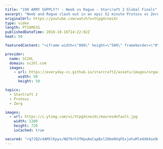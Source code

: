 ```yaml
---
title: "199 ARMY SUPPLY?! - Neeb vs Rogue - Starcraft 2 Global Finals"
excerpt: "Neeb and Rogue clash out in an epic 52 minute Protoss vs Zerg during the Starcraft 2 Global Finals (live this and next weekend!)  ► http://bit.ly/SC2HLsubscribe - SUBSCRIBE to SC2HL!    A 15 minute highlight reel from the hour long vod!     Thank you for watching our videos! Subscribe for more StarCraft"
originalUrl: https://youtube.com/watch?v=tCpgXcneiXc
type: video
length: PT16M53S
publishedDateTime: 2018-10-16T14:22:02Z
heat: 50

featuredContent: "<iframe width=\"800\" height=\"500\" frameborder=\"0\" src=\"https://www.youtube.com/embed/tCpgXcneiXc\" allow=\"accelerometer; autoplay; encrypted-media; gyroscope; picture-in-picture\" allowfullscreen></iframe>"

provider:
  name: SC2HL
  domain: sc2hl.com
  images:
    - url: https://everyday-cc.github.io/starcraft2/assets/images/organizations/sc2hl.com-50x50.jpg
      width: 50
      height: 50

topics:
  - StarCraft 2
  - Protoss
  - Zerg

images:
  - url: https://i.ytimg.com/vi/tCpgXcneiXc/maxresdefault.jpg
    width: 1280
    height: 720
    isCached: true

secured: "rq7JQ2c4AMSlKpyx/NQf6rh3fHpuAeCapBxl20beNVqFExjehuMle4X64se9wb6ad3ePBimw42kfdXcTbRAGOaE4FxV8SsF+dbm2Uoemr5kmRt4Ixn6hmLsoP/ZdMhkV2k+VNBw79aD/M4jCP183RRALIcQCAzYXBt+FxLGfVjsqkVypBkW8LFodoMvP1P7NrWgwcR1rjjbPMV51xIfDXkHOGayygrYQoccRTAnG/4dHkyiiJXZYM48UkCV6vQcSHRBXvtpGih4fY348B87b9LgBNKKbxpRRruOtxJ47RtDWS2W/bcGhg5v19hLdq5dniqK/65sxOgKJJnF8jXd6686QxL5Pdo3RRS4Q0P/YYWPRYKD71iiVppAuhclKbczmZzNtjcFZ6+rY31XpoXnDaMJJ31d3YAvCkWKs4nPPlmKa5syvHRd22d93z8MjLVmu;CAImZGN8rg7zYFaAIYj9Qw=="
---
```



